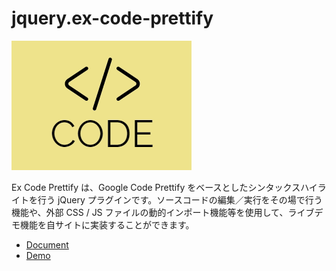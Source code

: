 jquery.ex-code-prettify
=======================

![logo](logo.png)

Ex Code Prettify は、Google Code Prettify をベースとしたシンタックスハイライトを行う jQuery プラグインです。ソースコードの編集／実行をその場で行う機能や、外部 CSS / JS ファイルの動的インポート機能等を使用して、ライブデモ機能を自サイトに実装することができます。

- [Document](http://www.cyokodog.net/blog/ex-code-prettify-doc/)
- [Demo](http://cyokodog.github.io/jquery.ex-code-prettify/demo.html) 

